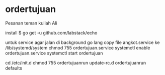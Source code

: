 # ordertujuan
Pesanan teman kuliah Ali

install
$ go get -u github.com/labstack/echo

untuk service agar jalan di background go lang
copy file angkot.service ke /lib/systemd/system
chmod 755 ordertujuan.service
systemctl enable ordertujuan.service
systemctl start ordertujuan


cd /etc/init.d
chmod 755 ordertujuanrun
update-rc.d ordertujuanrun defaults
